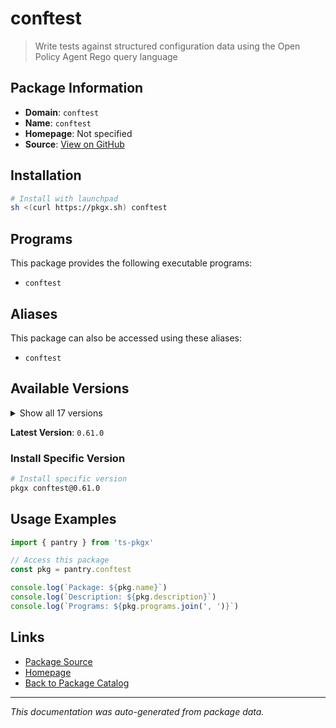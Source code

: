 # conftest

> Write tests against structured configuration data using the Open Policy Agent Rego query language

## Package Information

- **Domain**: `conftest`
- **Name**: `conftest`
- **Homepage**: Not specified
- **Source**: [View on GitHub](https://github.com/pkgxdev/pantry/tree/main/projects/conftest.dev/package.yml)

## Installation

```bash
# Install with launchpad
sh <(curl https://pkgx.sh) conftest
```

## Programs

This package provides the following executable programs:

- `conftest`

## Aliases

This package can also be accessed using these aliases:

- `conftest`

## Available Versions

<details>
<summary>Show all 17 versions</summary>

- `0.61.0`, `0.60.0`, `0.59.0`, `0.58.0`, `0.57.0`
- `0.56.0`, `0.55.0`, `0.54.0`, `0.53.0`, `0.52.0`
- `0.51.0`, `0.50.0`, `0.49.1`, `0.49.0`, `0.48.0`
- `0.47.0`, `0.46.0`

</details>

**Latest Version**: `0.61.0`

### Install Specific Version

```bash
# Install specific version
pkgx conftest@0.61.0
```

## Usage Examples

```typescript
import { pantry } from 'ts-pkgx'

// Access this package
const pkg = pantry.conftest

console.log(`Package: ${pkg.name}`)
console.log(`Description: ${pkg.description}`)
console.log(`Programs: ${pkg.programs.join(', ')}`)
```

## Links

- [Package Source](https://github.com/pkgxdev/pantry/tree/main/projects/conftest.dev/package.yml)
- [Homepage](#)
- [Back to Package Catalog](../package-catalog.md)

---

*This documentation was auto-generated from package data.*
